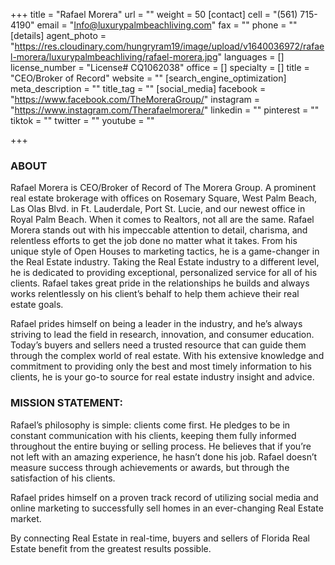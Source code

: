 +++
title = "Rafael Morera"
url = ""
weight = 50
[contact]
cell = "(561) 715-4190"
email = "Info@luxurypalmbeachliving.com"
fax = ""
phone = ""
[details]
agent_photo = "https://res.cloudinary.com/hungryram19/image/upload/v1640036972/rafael-morera/luxurypalmbeachliving/rafael-morera.jpg"
languages = []
license_number = "License# CQ1062038"
office = []
specialty = []
title = "CEO/Broker of Record"
website = ""
[search_engine_optimization]
meta_description = ""
title_tag = ""
[social_media]
facebook = "https://www.facebook.com/TheMoreraGroup/"
instagram = "https://www.instagram.com/Therafaelmorera/"
linkedin = ""
pinterest = ""
tiktok = ""
twitter = ""
youtube = ""

+++
### ABOUT
Rafael Morera is CEO/Broker of Record of The Morera Group. A prominent real estate brokerage with offices on Rosemary Square, West Palm Beach, Las Olas Blvd. in Ft. Lauderdale, Port St. Lucie, and our newest office in Royal Palm Beach. When it comes to Realtors, not all are the same. Rafael Morera stands out with his impeccable attention to detail, charisma, and relentless efforts to get the job done no matter what it takes. From his unique style of Open Houses to marketing tactics, he is a game-changer in the Real Estate industry. Taking the Real Estate industry to a different level, he is dedicated to providing exceptional, personalized service for all of his clients. Rafael takes great pride in the relationships he builds and always works relentlessly on his client’s behalf to help them achieve their real estate goals.

Rafael prides himself on being a leader in the industry, and he’s always striving to lead the field in research, innovation, and consumer education. Today’s buyers and sellers need a trusted resource that can guide them through the complex world of real estate. With his extensive knowledge and commitment to providing only the best and most timely information to his clients, he is your go-to source for real estate industry insight and advice.

### MISSION STATEMENT:

Rafael’s philosophy is simple: clients come first. He pledges to be in constant communication with his clients, keeping them fully informed throughout the entire buying or selling process. He believes that if you’re not left with an amazing experience, he hasn’t done his job. Rafael doesn’t measure success through achievements or awards, but through the satisfaction of his clients.

Rafael prides himself on a proven track record of utilizing social media and online marketing to successfully sell homes in an ever-changing Real Estate market.

By connecting Real Estate in real-time, buyers and sellers of Florida Real Estate benefit from the greatest results possible.